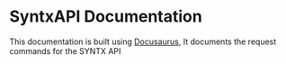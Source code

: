# SyntxAPI Documentation

This documentation is built using [Docusaurus](https://docusaurus.io/), It documents the request commands for the SYNTX API

